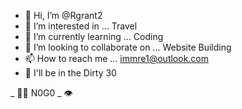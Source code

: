 - 👋 Hi, I’m @Rgrant2
- 👀 I’m interested in ... Travel
- 🌱 I’m currently learning ... Coding
- 💞️ I’m looking to collaborate on ... Website Building
- 📫 How to reach me ... immre1@outlook.com
- 🦩 I'll be in the Dirty 30
<!---
Rgrant2/Rgrant2 is a ✨ special ✨ repository because its `README.md` (this file) appears on your GitHub profile.
You can click the Preview link to take a look at your changes.
--->
_ 🧞‍♂️ N0G0
_ 👁 
